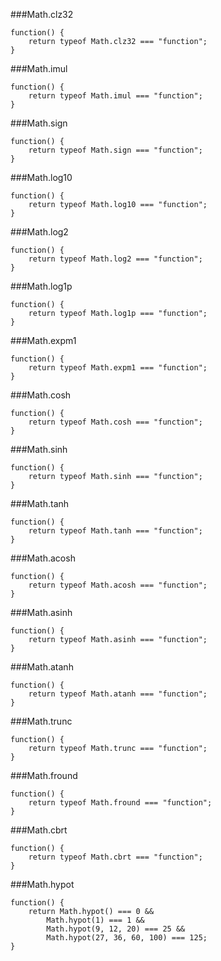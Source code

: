 ###Math.clz32
          
```
function() {
    return typeof Math.clz32 === "function";
}
```
###Math.imul
          
```
function() {
    return typeof Math.imul === "function";
}
```
###Math.sign
          
```
function() {
    return typeof Math.sign === "function";
}
```
###Math.log10
          
```
function() {
    return typeof Math.log10 === "function";
}
```
###Math.log2
          
```
function() {
    return typeof Math.log2 === "function";
}
```
###Math.log1p
          
```
function() {
    return typeof Math.log1p === "function";
}
```
###Math.expm1
          
```
function() {
    return typeof Math.expm1 === "function";
}
```
###Math.cosh
          
```
function() {
    return typeof Math.cosh === "function";
}
```
###Math.sinh
          
```
function() {
    return typeof Math.sinh === "function";
}
```
###Math.tanh
          
```
function() {
    return typeof Math.tanh === "function";
}
```
###Math.acosh
          
```
function() {
    return typeof Math.acosh === "function";
}
```
###Math.asinh
          
```
function() {
    return typeof Math.asinh === "function";
}
```
###Math.atanh
          
```
function() {
    return typeof Math.atanh === "function";
}
```
###Math.trunc
          
```
function() {
    return typeof Math.trunc === "function";
}
```
###Math.fround
          
```
function() {
    return typeof Math.fround === "function";
}
```
###Math.cbrt
          
```
function() {
    return typeof Math.cbrt === "function";
}
```
###Math.hypot
          
```
function() {
    return Math.hypot() === 0 &&
        Math.hypot(1) === 1 &&
        Math.hypot(9, 12, 20) === 25 &&
        Math.hypot(27, 36, 60, 100) === 125;
}
```
